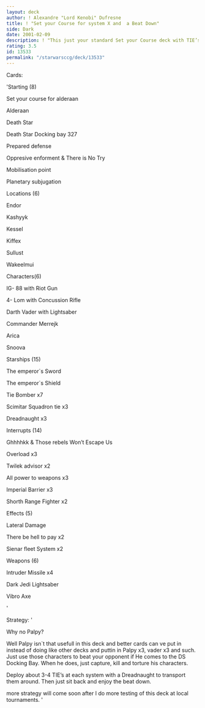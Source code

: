 ```yaml
---
layout: deck
author: ! Alexandre "Lord Kenobi" Dufresne
title: ! "Set your Course for system X and  a Beat Down"
side: Dark
date: 2001-02-09
description: ! "This just your standard Set your Course deck with TIE’s."
rating: 3.5
id: 13533
permalink: "/starwarsccg/deck/13533"
---
```

Cards: 

'Starting (8)


Set your course for alderaan

Alderaan

Death Star

Death Star Docking bay 327

Prepared defense

Oppresive enforment & There is No Try 

Mobilisation point

Planetary subjugation


Locations (6)


Endor

Kashyyk

Kessel

Kiffex

Sullust

Wakeelmui


Characters(6)


IG- 88 with Riot Gun 

4- Lom with Concussion Rifle 

Darth Vader with Lightsaber 

Commander Merrejk

Arica 

Snoova 


Starships (15)


The emperor`s Sword

The emperor`s Shield

Tie Bomber x7

Scimitar Squadron tie x3

Dreadnaught x3


Interrupts (14)


Ghhhhkk & Those rebels Won&#8217;t Escape Us

Overload x3

Twilek advisor x2

All power to weapons x3

Imperial Barrier x3

Shorth Range Fighter x2


Effects (5)


Lateral Damage

There be hell to pay x2

Sienar fleet System x2


Weapons (6)


Intruder Missile x4

Dark Jedi Lightsaber

Vibro Axe  

'

Strategy: '

Why no Palpy?


Well Palpy isn`t that usefull in this deck and better cards can ve put in instead of doing like other decks and puttin in Palpy x3, vader x3 and such. Just use those characters to beat your opponent if He comes to the DS Docking Bay. When he does, just capture, kill and torture his characters. 


Deploy about 3-4 TIE’s at each system with a Dreadnaught to transport them around. Then just sit back and enjoy the beat down. 


more strategy will come soon after I do more testing of this deck at local tournaments.  '
